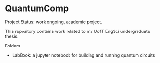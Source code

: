 # QuantumComp

Project Status: work ongoing, academic project.

This repository contains work related to my UofT EngSci undergraduate thesis. 

Folders

* LabBook: a jupyter notebook for building and running quantum circuits